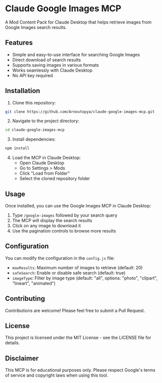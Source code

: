 # Claude Google Images MCP

A Mod Content Pack for Claude Desktop that helps retrieve images from Google Images search results.

## Features

- Simple and easy-to-use interface for searching Google Images
- Direct download of search results
- Supports saving images in various formats
- Works seamlessly with Claude Desktop
- No API key required

## Installation

1. Clone this repository:
```bash
git clone https://github.com/Arnoutopya/claude-google-images-mcp.git
```

2. Navigate to the project directory:
```bash
cd claude-google-images-mcp
```

3. Install dependencies:
```bash
npm install
```

4. Load the MCP in Claude Desktop:
   - Open Claude Desktop
   - Go to Settings > Mods
   - Click "Load from Folder"
   - Select the cloned repository folder

## Usage

Once installed, you can use the Google Images MCP in Claude Desktop:

1. Type `/google-images` followed by your search query
2. The MCP will display the search results
3. Click on any image to download it
4. Use the pagination controls to browse more results

## Configuration

You can modify the configuration in the `config.js` file:

- `maxResults`: Maximum number of images to retrieve (default: 20)
- `safeSearch`: Enable or disable safe search (default: true)
- `imageType`: Filter by image type (default: "all", options: "photo", "clipart", "lineart", "animated")

## Contributing

Contributions are welcome! Please feel free to submit a Pull Request.

## License

This project is licensed under the MIT License - see the LICENSE file for details.

## Disclaimer

This MCP is for educational purposes only. Please respect Google's terms of service and copyright laws when using this tool.
